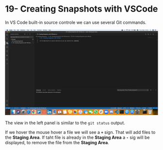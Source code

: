 # 19- Creating Snapshots with VSCode

In VS Code built-in source controle we can use several Git commands.

![VS Code Source Contorle](./images/19-01.png "VS Code Source Contorle")

The view in the left panel is similar to the `git status` output.

If we hover the mouse hover a file we will see a **`+`** sign. That will add files to the **Staging Area**. If taht file is already in the **Staging Area** a **`-`** sig will be displayed, to remove the file from the **Staging Area**.
